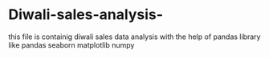 # Diwali-sales-analysis-
this file is containig diwali sales data analysis with the help of pandas library like 
pandas
seaborn
matplotlib 
numpy 
